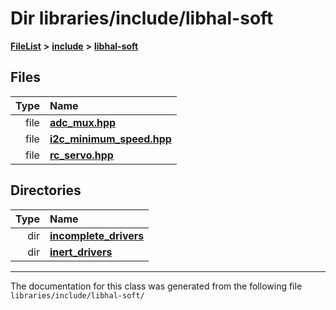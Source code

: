 

# Dir libraries/include/libhal-soft



[**FileList**](files.md) **>** [**include**](dir_cba0faac6e93618a6e2539705915bd70.md) **>** [**libhal-soft**](dir_d4bad6877cf31bc2d39b696d7a305013.md)












## Files

| Type | Name |
| ---: | :--- |
| file | [**adc\_mux.hpp**](adc__mux_8hpp.md) <br> |
| file | [**i2c\_minimum\_speed.hpp**](i2c__minimum__speed_8hpp.md) <br> |
| file | [**rc\_servo.hpp**](rc__servo_8hpp.md) <br> |


## Directories

| Type | Name |
| ---: | :--- |
| dir | [**incomplete\_drivers**](dir_6341654c6178e3c825562b2d2d27fb31.md) <br> |
| dir | [**inert\_drivers**](dir_140c0a66abe76384f84bfc7661372b14.md) <br> |

























































------------------------------
The documentation for this class was generated from the following file `libraries/include/libhal-soft/`

